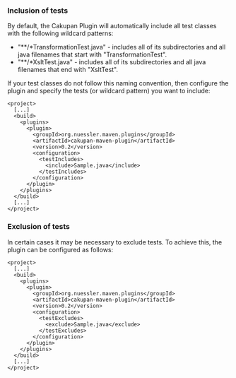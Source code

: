 <!--

    Copyright 2011 Matthias Nuessler <m.nuessler@web.de>

    Licensed under the Apache License, Version 2.0 (the "License");
    you may not use this file except in compliance with the License.
    You may obtain a copy of the License at

        http://www.apache.org/licenses/LICENSE-2.0

    Unless required by applicable law or agreed to in writing, software
    distributed under the License is distributed on an "AS IS" BASIS,
    WITHOUT WARRANTIES OR CONDITIONS OF ANY KIND, either express or implied.
    See the License for the specific language governing permissions and
    limitations under the License.

-->

### Inclusion of tests

By default, the Cakupan Plugin will automatically include all test classes with the following wildcard patterns:

* "**/*TransformationTest.java" - includes all of its subdirectories and all java filenames that start with "TransformationTest".
* "**/*XsltTest.java" - includes all of its subdirectories and all java filenames that end with "XsltTest".

If your test classes do not follow this naming convention, then configure the plugin and specify the tests
(or wildcard pattern) you want to include:

	<project>
	  [...]
	  <build>
	    <plugins>
	      <plugin>
	        <groupId>org.nuessler.maven.plugins</groupId>
	        <artifactId>cakupan-maven-plugin</artifactId>
	        <version>0.2</version>
	        <configuration>
	          <testIncludes>
	            <include>Sample.java</include>
	          </testIncludes>
	        </configuration>
	      </plugin>
	    </plugins>
	  </build>
	  [...]
	</project>


### Exclusion of tests

In certain cases it may be necessary to exclude tests. To achieve this, the plugin can be configured as follows:

	<project>
	  [...]
	  <build>
	    <plugins>
	      <plugin>
	        <groupId>org.nuessler.maven.plugins</groupId>
	        <artifactId>cakupan-maven-plugin</artifactId>
	        <version>0.2</version>
	        <configuration>
	          <testExcludes>
	            <exclude>Sample.java</exclude>
	          </testExcludes>
	        </configuration>
	      </plugin>
	    </plugins>
	  </build>
	  [...]
	</project>
